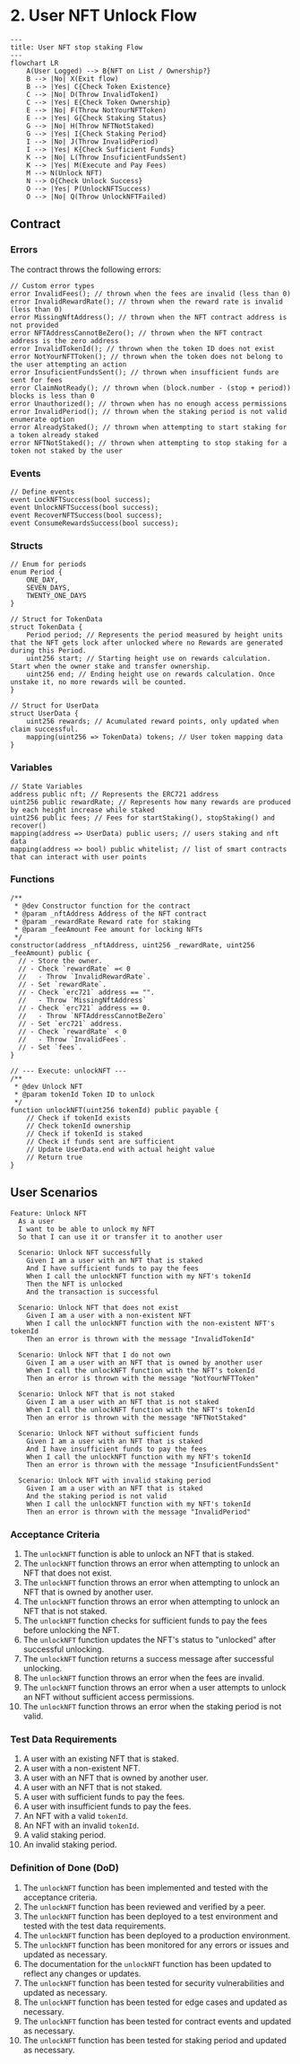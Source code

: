 # 2. User NFT Unlock Flow

```mermaid
---
title: User NFT stop staking Flow
---
flowchart LR
    A(User Logged) --> B{NFT on List / Ownership?}
    B --> |No| X(Exit flow)
    B --> |Yes| C{Check Token Existence}
    C --> |No| D(Throw InvalidTokenI)
    C --> |Yes| E{Check Token Ownership}
    E --> |No| F(Throw NotYourNFTToken)
    E --> |Yes| G{Check Staking Status}
    G --> |No| H(Throw NFTNotStaked)
    G --> |Yes| I{Check Staking Period}
    I --> |No| J(Throw InvalidPeriod)
    I --> |Yes| K{Check Sufficient Funds}
    K --> |No| L(Throw InsuficientFundsSent)
    K --> |Yes| M(Execute and Pay Fees)
    M --> N(Unlock NFT)
    N --> O{Check Unlock Success}
    O --> |Yes| P(UnlockNFTSuccess)
    O --> |No| Q(Throw UnlockNFTFailed)
```

## Contract

### Errors

The contract throws the following errors:

```solidity
// Custom error types
error InvalidFees(); // thrown when the fees are invalid (less than 0)
error InvalidRewardRate(); // thrown when the reward rate is invalid (less than 0)
error MissingNftAddress(); // thrown when the NFT contract address is not provided
error NFTAddressCannotBeZero(); // thrown when the NFT contract address is the zero address
error InvalidTokenId(); // thrown when the token ID does not exist
error NotYourNFTToken(); // thrown when the token does not belong to the user attempting an action
error InsuficientFundsSent(); // thrown when insufficient funds are sent for fees
error ClaimNotReady(); // thrown when (block.number - (stop + period)) blocks is less than 0
error Unauthorized(); // thrown when has no enough access permissions
error InvalidPeriod(); // thrown when the staking period is not valid enumerate option
error AlreadyStaked(); // thrown when attempting to start staking for a token already staked
error NFTNotStaked(); // thrown when attempting to stop staking for a token not staked by the user
```

### Events

```solidity
// Define events
event LockNFTSuccess(bool success);
event UnlockNFTSuccess(bool success);
event RecoverNFTSuccess(bool success);
event ConsumeRewardsSuccess(bool success);
```

### Structs

```solidity
// Enum for periods
enum Period {
    ONE_DAY,
    SEVEN_DAYS,
    TWENTY_ONE_DAYS
}

// Struct for TokenData
struct TokenData {
    Period period; // Represents the period measured by height units that the NFT gets lock after unlocked where no Rewards are generated during this Period.
    uint256 start; // Starting height use on rewards calculation. Start when the owner stake and transfer ownership.
    uint256 end; // Ending height use on rewards calculation. Once unstake it, no more rewards will be counted.
}

// Struct for UserData
struct UserData {
    uint256 rewards; // Acumulated reward points, only updated when claim successful.
    mapping(uint256 => TokenData) tokens; // User token mapping data
}
```

### Variables

```solidity
// State Variables
address public nft; // Represents the ERC721 address
uint256 public rewardRate; // Represents how many rewards are produced by each height increase while staked
uint256 public fees; // Fees for startStaking(), stopStaking() and recover()
mapping(address => UserData) public users; // users staking and nft data
mapping(address => bool) public whitelist; // list of smart contracts that can interact with user points
```

### Functions

```solidity
/**
 * @dev Constructor function for the contract
 * @param _nftAddress Address of the NFT contract
 * @param _rewardRate Reward rate for staking
 * @param _feeAmount Fee amount for locking NFTs
 */
constructor(address _nftAddress, uint256 _rewardRate, uint256 _feeAmount) public {
  // - Store the owner.
  // - Check `rewardRate` =< 0
  //   - Throw `InvalidRewardRate`.
  // - Set `rewardRate`.
  // - Check `erc721` address == "".
  //   - Throw `MissingNftAddress`
  // - Check `erc721` address == 0.
  //   - Throw `NFTAddressCannotBeZero`
  // - Set `erc721` address.
  // - Check `rewardRate` < 0
  //   - Throw `InvalidFees`.
  // - Set `fees`.
}
```

```solidity
// --- Execute: unlockNFT ---
/**
 * @dev Unlock NFT
 * @param tokenId Token ID to unlock
 */
function unlockNFT(uint256 tokenId) public payable {
    // Check if tokenId exists
    // Check tokenId ownership
    // Check if tokenId is staked
    // Check if funds sent are sufficient
    // Update UserData.end with actual height value
    // Return true
}
```

## User Scenarios

```gherkin
Feature: Unlock NFT
  As a user
  I want to be able to unlock my NFT
  So that I can use it or transfer it to another user

  Scenario: Unlock NFT successfully
    Given I am a user with an NFT that is staked
    And I have sufficient funds to pay the fees
    When I call the unlockNFT function with my NFT's tokenId
    Then the NFT is unlocked
    And the transaction is successful

  Scenario: Unlock NFT that does not exist
    Given I am a user with a non-existent NFT
    When I call the unlockNFT function with the non-existent NFT's tokenId
    Then an error is thrown with the message "InvalidTokenId"

  Scenario: Unlock NFT that I do not own
    Given I am a user with an NFT that is owned by another user
    When I call the unlockNFT function with the NFT's tokenId
    Then an error is thrown with the message "NotYourNFTToken"

  Scenario: Unlock NFT that is not staked
    Given I am a user with an NFT that is not staked
    When I call the unlockNFT function with the NFT's tokenId
    Then an error is thrown with the message "NFTNotStaked"

  Scenario: Unlock NFT without sufficient funds
    Given I am a user with an NFT that is staked
    And I have insufficient funds to pay the fees
    When I call the unlockNFT function with my NFT's tokenId
    Then an error is thrown with the message "InsuficientFundsSent"

  Scenario: Unlock NFT with invalid staking period
    Given I am a user with an NFT that is staked
    And the staking period is not valid
    When I call the unlockNFT function with my NFT's tokenId
    Then an error is thrown with the message "InvalidPeriod"
```

### Acceptance Criteria

1. The `unlockNFT` function is able to unlock an NFT that is staked.
2. The `unlockNFT` function throws an error when attempting to unlock an NFT that does not exist.
3. The `unlockNFT` function throws an error when attempting to unlock an NFT that is owned by another user.
4. The `unlockNFT` function throws an error when attempting to unlock an NFT that is not staked.
5. The `unlockNFT` function checks for sufficient funds to pay the fees before unlocking the NFT.
6. The `unlockNFT` function updates the NFT's status to "unlocked" after successful unlocking.
7. The `unlockNFT` function returns a success message after successful unlocking.
8. The `unlockNFT` function throws an error when the fees are invalid.
9. The `unlockNFT` function throws an error when a user attempts to unlock an NFT without sufficient access permissions.
10. The `unlockNFT` function throws an error when the staking period is not valid.

### Test Data Requirements

1. A user with an existing NFT that is staked.
2. A user with a non-existent NFT.
3. A user with an NFT that is owned by another user.
4. A user with an NFT that is not staked.
5. A user with sufficient funds to pay the fees.
6. A user with insufficient funds to pay the fees.
7. An NFT with a valid `tokenId`.
8. An NFT with an invalid `tokenId`.
9. A valid staking period.
10. An invalid staking period.

### Definition of Done (DoD)

1. The `unlockNFT` function has been implemented and tested with the acceptance criteria.
2. The `unlockNFT` function has been reviewed and verified by a peer.
3. The `unlockNFT` function has been deployed to a test environment and tested with the test data requirements.
4. The `unlockNFT` function has been deployed to a production environment.
5. The `unlockNFT` function has been monitored for any errors or issues and updated as necessary.
6. The documentation for the `unlockNFT` function has been updated to reflect any changes or updates.
7. The `unlockNFT` function has been tested for security vulnerabilities and updated as necessary.
8. The `unlockNFT` function has been tested for edge cases and updated as necessary.
9. The `unlockNFT` function has been tested for contract events and updated as necessary.
10. The `unlockNFT` function has been tested for staking period and updated as necessary.
